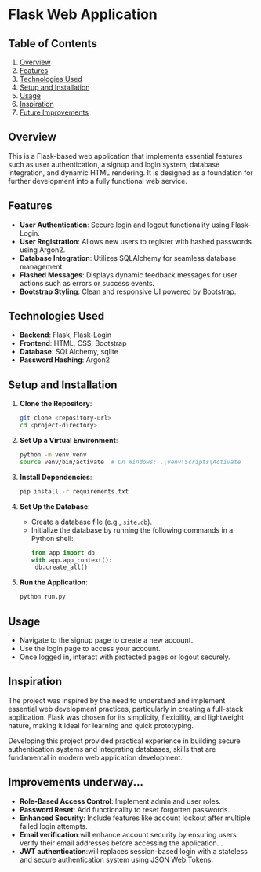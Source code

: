 # Flask Web Application

## Table of Contents
1. [Overview](#overview)
2. [Features](#features)
3. [Technologies Used](#technologies-used)
4. [Setup and Installation](#setup-and-installation)
5. [Usage](#usage)
6. [Inspiration](#inspiration)
7. [Future Improvements](#future-improvements)

## Overview
This is a Flask-based web application that implements essential features such as user authentication, a signup and login system, database integration, and dynamic HTML rendering. It is designed as a foundation for further development into a fully functional web service.

## Features
- **User Authentication**: Secure login and logout functionality using Flask-Login.
- **User Registration**: Allows new users to register with hashed passwords using Argon2.
- **Database Integration**: Utilizes SQLAlchemy for seamless database management.
- **Flashed Messages**: Displays dynamic feedback messages for user actions such as errors or success events.
- **Bootstrap Styling**: Clean and responsive UI powered by Bootstrap.

## Technologies Used
- **Backend**: Flask, Flask-Login
- **Frontend**: HTML, CSS, Bootstrap
- **Database**: SQLAlchemy, sqlite
- **Password Hashing**: Argon2

## Setup and Installation

1. **Clone the Repository**:
   ```bash
   git clone <repository-url>
   cd <project-directory>
   ```

2. **Set Up a Virtual Environment**:
   ```bash
   python -m venv venv
   source venv/bin/activate  # On Windows: .\venv\Scripts\Activate
   ```

3. **Install Dependencies**:
   ```bash
   pip install -r requirements.txt
   ```

4. **Set Up the Database**:
   - Create a database file (e.g., `site.db`).
   - Initialize the database by running the following commands in a Python shell:
     ```python
     from app import db
     with app.app_context():
      db.create_all()
     ```

5. **Run the Application**:
   ```bash
   python run.py
   ```

## Usage
- Navigate to the signup page to create a new account.
- Use the login page to access your account.
- Once logged in, interact with protected pages or logout securely.

## Inspiration
The project was inspired by the need to understand and implement essential web development practices, particularly in creating a full-stack application. Flask was chosen for its simplicity, flexibility, and lightweight nature, making it ideal for learning and quick prototyping.

Developing this project provided practical experience in building secure authentication systems and integrating databases, skills that are fundamental in modern web application development.

## Improvements underway...
- **Role-Based Access Control**: Implement admin and user roles.
- **Password Reset**: Add functionality to reset forgotten passwords.
- **Enhanced Security**: Include features like account lockout after multiple failed login attempts.
- **Email verification**:will enhance account security by ensuring users verify their email addresses before accessing the application. .
- **JWT authentication**:will replaces session-based login with a stateless and secure authentication system using JSON Web Tokens.


